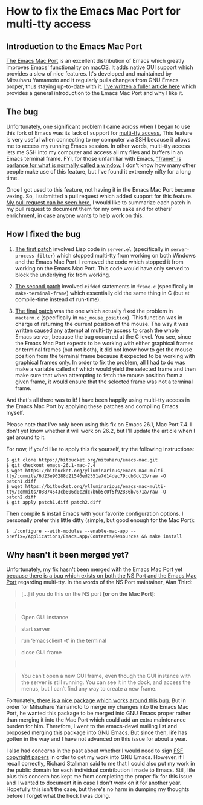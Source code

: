 How to fix the Emacs Mac Port for multi-tty access
==================================================

Introduction to the Emacs Mac Port
----------------------------------

[The Emacs Mac
Port](https://bitbucket.org/mituharu/emacs-mac/src/master/README-mac) is an
excellent distribution of Emacs which greatly improves Emacs' functionality on
macOS. It adds native GUI support which provides a slew of nice features. It's
developed and maintained by Mitsuharu Yamamoto and it regularly pulls changes
from GNU Emacs proper, thus staying up-to-date with it. [I've written a fuller
article here](/2019/05/23/emacs-mac-port-introduction/) which provides a
general introduction to the Emacs Mac Port and why I like it.

The bug
-------

Unfortunately, one significant problem I came across when I began to use this
fork of Emacs was its lack of support for [multi-tty
access.](https://www.emacswiki.org/emacs/MultiTTYSupport) This feature is very
useful when connecting to my computer via SSH because it allows me to access my
running Emacs session. In other words, multi-tty access lets me SSH into my
computer and access all my files and buffers in an Emacs terminal frame. FYI,
for those unfamiliar with Emacs, ["frame" is parlance for what is normally
called a
window.](http://www.jesshamrick.com/2012/09/10/absolute-beginners-guide-to-emacs/)
I don't know how many other people make use of this feature, but I've found it
extremely nifty for a long time.

Once I got used to this feature, not having it in the Emacs Mac Port became
vexing. So, I submitted a pull request which added support for this feature. [My
pull request can be seen
here.](https://bitbucket.org/mituharu/emacs-mac/pull-requests/2/add-multi-tty-support-to-be-on-par-with/diff)
I would like to summarize each patch in my pull request to document them for my
own sake and for others' enrichment, in case anyone wants to help work on this.

How I fixed the bug
-------------------

1.  [The first
    patch](https://bitbucket.org/mituharu/emacs-mac/pull-requests/2/add-multi-tty-support-to-be-on-par-with/diff#chg-lisp/server.el)
    involved Lisp code in `server.el` (specifically in `server-process-filter`)
    which stopped multi-tty from working on both Windows and the Emacs Mac Port.
    I removed the code which stopped it from working on the Emacs Mac Port. This
    code would have only served to block the underlying fix from working.

2.  [The second
    patch](https://bitbucket.org/mituharu/emacs-mac/pull-requests/2/add-multi-tty-support-to-be-on-par-with/diff#chg-src/frame.c)
    involved `#ifdef` statements in `frame.c` (specifically in
    `make-terminal-frame`) which essentially did the same thing in C (but at
    compile-time instead of run-time).

3.  [The final
    patch](https://bitbucket.org/mituharu/emacs-mac/pull-requests/2/add-multi-tty-support-to-be-on-par-with/diff#chg-src/macterm.c)
    was the one which actually fixed the problem in `macterm.c` (specifically in
    `mac_mouse_position`). This function was in charge of returning the current
    position of the mouse. The way it was written caused any attempt at
    multi-tty access to crash the whole Emacs server, because the bug occurred
    at the C level. You see, since the Emacs Mac Port expects to be working with
    either graphical frames or terminal frames (but not both), it did not know
    how to get the mouse position from the terminal frame because it expected to
    be working with graphical frames only. In order to fix the problem, all I
    had to do was make a variable called `sf` which would yield the selected
    frame and then make sure that when attempting to fetch the mouse position
    from a given frame, it would ensure that the selected frame was not a
    terminal frame.

And that's all there was to it! I have been happily using multi-tty access in
the Emacs Mac Port by applying these patches and compiling Emacs myself.

Please note that I've only been using this fix on Emacs 26.1, Mac Port 7.4. I
don't yet know whether it will work on 26.2, but I'll update the article when I
get around to it.

For now, if you'd like to apply this fix yourself, try the following
instructions:

~~~~~~~~~~~~~~~~~~~~~~~~~~~~~~~~~~~~~~~~~~~~~~~~~~~~~~~~~~~~~~~~~~~~~~~~~~~~~~~~
$ git clone https://bitbucket.org/mituharu/emacs-mac.git
$ git checkout emacs-26.1-mac-7.4
$ wget https://bitbucket.org/ylluminarious/emacs-mac-multi-tty/commits/6d23e90288d21546ed2551a7d14dec79ccb3dc13/raw -O patch1.diff
$ wget https://bitbucket.org/ylluminarious/emacs-mac-multi-tty/commits/08874543cb806d0c2dc7b6b5c0f5f92836b7671a/raw -O patch2.diff
$ git apply patch1.diff patch2.diff
~~~~~~~~~~~~~~~~~~~~~~~~~~~~~~~~~~~~~~~~~~~~~~~~~~~~~~~~~~~~~~~~~~~~~~~~~~~~~~~~

Then compile & install Emacs with your favorite configuration options. I
personally prefer this little ditty (simple, but good enough for the Mac Port):

~~~~~~~~~~~~~~~~~~~~~~~~~~~~~~~~~~~~~~~~~~~~~~~~~~~~~~~~~~~~~~~~~~~~~~~~~~~~~~~~
$ ./configure --with-modules --enable-mac-app --prefix=/Applications/Emacs.app/Contents/Resources && make install
~~~~~~~~~~~~~~~~~~~~~~~~~~~~~~~~~~~~~~~~~~~~~~~~~~~~~~~~~~~~~~~~~~~~~~~~~~~~~~~~

Why hasn't it been merged yet?
------------------------------

Unfortunately, my fix hasn't been merged with the Emacs Mac Port yet [because
there is a bug which exists on both the NS Port and the Emacs Mac
Port](https://lists.gnu.org/archive/html/emacs-devel/2018-01/msg00430.html)
regarding multi-tty. In the words of the NS Port maintainer, Alan Third:

>   [...] if you do this on the NS port **[or on the Mac Port]**:

>    

>   Open GUI instance

>   start server

>   run ‘emacsclient -t’ in the terminal

>   close GUI frame

>    

>   You can’t open a new GUI frame, even though the GUI instance with the server
>   is still running. You can see it in the dock, and access the menus, but I
>   can’t find any way to create a new frame.

Fortunately, [there is a nice package which works around this
bug.](https://github.com/DarwinAwardWinner/mac-pseudo-daemon) But in order for
Mitsuharu Yamamoto to merge my changes into the Emacs Mac Port, he wanted this
package to be merged into GNU Emacs proper rather than merging it into the Mac
Port which could add an extra maintenance burden for him. Therefore, I went to
the emacs-devel mailing list and proposed merging this package into GNU Emacs.
But since then, life has gotten in the way and I have not advanced on this issue
for about a year.

I also had concerns in the past about whether I would need to sign [FSF
copyright
papers](https://www.gnu.org/prep/maintain/html_node/Copyright-Papers.html) in
order to get my work into GNU Emacs. However, if I recall correctly, Richard
Stallman said to me that I could also put my work in the public domain for each
individual contribution I made to Emacs. Still, life plus this concern has kept
me from completing the proper fix for this issue and I wanted to document it in
case I don't work on it for another year. Hopefully this isn't the case, but
there's no harm in dumping my thoughts before I forget what the heck I was
doing.
